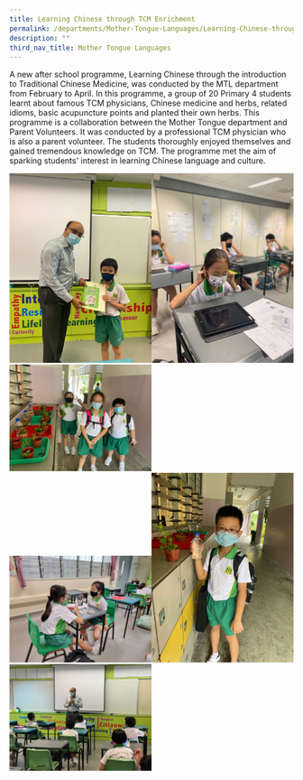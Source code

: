 ```yaml
---
title: Learning Chinese through TCM Enrichment
permalink: /departments/Mother-Tongue-Languages/Learning-Chinese-through-TCM-Enrichment
description: ""
third_nav_title: Mother Tongue Languages
---
```

A new after school programme, Learning Chinese through the introduction to Traditional Chinese Medicine, was conducted by the MTL department from February to April. In this programme, a group of 20 Primary 4 students learnt about famous TCM physicians, Chinese medicine and herbs, related idioms, basic acupuncture points and planted their own herbs. This programme is a collaboration between the Mother Tongue department and Parent Volunteers. It was conducted by a professional TCM physician who is also a parent volunteer. The students thoroughly enjoyed themselves and gained tremendous knowledge on TCM. The programme met the aim of sparking students' interest in learning Chinese language and culture.

<img src="/images/TCM1%201.jpg" 
     style="width:50%;float:left"><img src="/images/TCM1%202.jpg" 
     style="width:50%"><img src="/images/TCM1%203.jpeg" 
     style="width:50%">
		 <img src="/images/TCM1%204.jpeg" 
     style="width:50%"><img src="/images/TCM1%206.jpg" 
     style="width:50%"><img src="/images/TCM1%207.jpg" 
     style="width:50%">